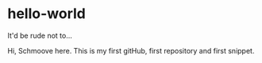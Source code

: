 # hello-world
It'd be rude not to...

Hi, Schmoove here. This is my first gitHub, first repository and first snippet.
